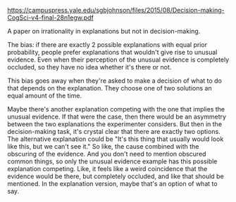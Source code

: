 https://campuspress.yale.edu/sgbjohnson/files/2015/08/Decision-making-CogSci-v4-final-28n1egw.pdf

A paper on irrationality in explanations but not in decision-making.

The bias: if there are exactly 2 possible explanations with equal prior probability, people prefer explanations that wouldn't give rise to unusual evidence. Even when their perception of the unusual evidence is completely occluded, so they have no idea whether it's there or not.

This bias goes away when they're asked to make a decision of what to do that depends on the explanation. They choose one of two solutions an equal amount of the time.

Maybe there's another explanation competing with the one that implies the unusual evidence. If that were the case, then there would be an asymmetry between the two explanations the experimenter considers. But then in the decision-making task, it's crystal clear that there are exactly two options. The alternative explanation could be "It's this thing that usually would look like this, but we can't see it." So like, the cause combined with the obscuring of the evidence. And you don't need to mention obscured common things, so only the unusual evidence example has this possible explanation competing. Like, it feels like a weird coincidence that the evidence would be there, but completely occluded, and like that should be mentioned. In the explanation version, maybe that's an option of what to say.